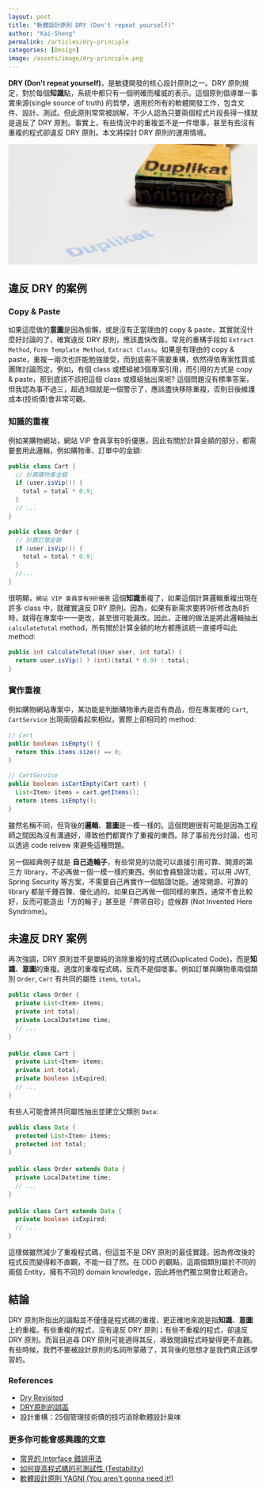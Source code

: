 ```yaml
---
layout: post
title: "軟體設計原則 DRY (Don't repeat yourself)"
author: "Kai-Sheng"
permalink: /articles/dry-principle
categories: [Design]
image: /assets/image/dry-principle.png
--- 
```


**DRY (Don't repeat yourself)**，是敏捷開發的核心設計原則之一。DRY 原則規定，對於每個**知識**點，系統中都只有一個明確而權威的表示。這個原則倡導單一事實來源(single source of truth) 的哲學，適用於所有的軟體開發工作，包含文件、設計、測試。但此原則常常被誤解，不少人認為只要兩個程式片段長得一樣就是違反了 DRY 原則。事實上，有些情況中的重複並不是一件壞事，甚至有些沒有重複的程式卻違反 DRY 原則。本文將探討 DRY 原則的運用情境。
 

![dry-principle](/assets/image/dry-principle.png?size=full)


## **違反 DRY 的案例**
### **Copy & Paste**

如果這麼做的**意圖**是因為偷懶，或是沒有正當理由的 copy & paste，其實就沒什麼好討論的了，確實違反 DRY 原則，應該盡快改善。常見的重構手段如 `Extract Method`, `Form Template Method`, `Extract Class`。如果是有理由的 copy & paste，重複一兩次也許能勉強接受，而到底需不需要重構，依然得依專案性質或團隊討論而定。例如，有個 class 或模組被3個專案引用，而引用的方式是 copy & paste，那到底該不該把這個 class 或模組抽出來呢? 這個問題沒有標準答案，但我認為事不過三，超過3個就是一個警示了，應該盡快移除重複，否則日後維護成本(技術債)會非常可觀。

### **知識的重複**

例如某購物網站，網站 VIP 會員享有9折優惠，因此有關於計算金額的部分，都需要套用此邏輯，例如購物車、訂單中的金額:

```java
public class Cart {
  // 計算購物車金額
  if (user.isVip()) {
    total = total * 0.9;
  }
  // ...
}
```
 
```java
public class Order {
  // 計算訂單金額
  if (user.isVip()) {
    total = total * 0.9;
  } 
  //...
}
```

很明顯，`網站 VIP 會員享有9折優惠` 這個**知識**重複了，如果這個計算邏輯重複出現在許多 class 中，就確實違反 DRY 原則。因為，如果有新需求要將9折修改為8折時，就得在專案中一一更改，甚至很可能漏改。因此，正確的做法是將此邏輯抽出 `calculateTotal` method，所有關於計算金額的地方都應該統一直接呼叫此 method:

```java
public int calculateTotal(User user, int total) {
  return user.isVip() ? (int)(total * 0.9) : total;
}
```

### **實作重複**

例如購物網站專案中，某功能是判斷購物車內是否有商品，但在專案裡的 `Cart`, `CartService` 出現兩個看起來相似，實際上卻相同的 method:

```java
// Cart
public boolean isEmpty() {
  return this.items.size() == 0;
}
```

```java
// CartService
public boolean isCartEmpty(Cart cart) {
  List<Item> items = cart.getItems();
  return items.isEmpty();
}
```

雖然名稱不同，但背後的**邏輯**、**意圖**是一模一樣的。這個問題很有可能是因為工程師之間因為沒有溝通好，導致他們都實作了重複的東西。除了事前充分討論，也可以透過 code reivew 來避免這種問題。

另一個經典例子就是 **自己造輪子**，有些常見的功能可以直接引用可靠、開源的第三方 library，不必再做一個一模一樣的東西。例如會員驗證功能，可以用 JWT, Spring Security 等方案，不需要自己再實作一個驗證功能。通常開源、可靠的 library 都是千錘百鍊、優化過的。如果自己再做一個同樣的東西，通常不會比較好，反而可能造出「方的輪子」甚至是「弊帚自珍」症候群 (Not Invented Here Syndrome)。
 
## **未違反 DRY 案例**

再次強調，DRY 原則並不是單純的消除重複的程式碼(Duplicated Code)，而是**知識**、**意圖**的重複。適度的重複程式碼，反而不是個壞事。例如訂單與購物車兩個類別 `Order`, `Cart` 有共同的屬性 `items`, `total`。
```java
public class Order {
  private List<Item> items;
  private int total;
  private LocalDatetime time;
  // ...
}

public class Cart {
  private List<Item> items;
  private int total;
  private boolean isExpired;
  // ...
}
```
有些人可能會將共同屬性抽出並建立父類別 `Data`:


```java
public class Data {  
  protected List<Item> items;
  protected int total;
}

public class Order extends Data {  
  private LocalDatetime time;
  // ...
}

public class Cart extends Data {  
  private boolean isExpired;
  // ...
}
```

這樣做雖然減少了重複程式碼，但這並不是 DRY 原則的最佳實踐，因為修改後的程式反而變得較不直觀，不能一目了然。在 DDD 的觀點，這兩個類別屬於不同的兩個 Entity，擁有不同的 domain knowledge，因此將他們獨立開會比較適合。

## **結論**
DRY 原則所指出的論點並不僅僅是程式碼的重複，更正確地來說是指**知識**、**意圖**上的重複。有些重複的程式，沒有違反 DRY 原則；有些不重複的程式，卻違反 DRY 原則。而盲目追尋 DRY 原則可能適得其反，導致閱讀程式時變得更不直觀。有些時候，我們不要被設計原則的名詞所蒙蔽了，其背後的思想才是我們真正該學習的。

### **References** 
- [Dry Revisited](https://enterprisecraftsmanship.com/posts/dry-revisited/)
- [DRY原則的誤區](http://www.yinwang.org/blog-cn/2015/06/14/dry-principle)
- 設計重構：25個管理技術債的技巧消除軟體設計臭味

### **更多你可能會感興趣的文章**
- [常見的 Interface 錯誤用法](/articles/anti-pattern-of-java-interface-impl-style)
- [如何提高程式碼的可測試性 (Testability)](/articles/testability)
- [軟體設計原則 YAGNI (You aren't gonna need it!)](/articles/yagni-principle)